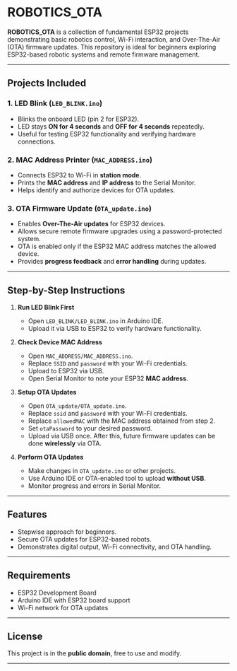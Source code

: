 # ROBOTICS_OTA

**ROBOTICS_OTA** is a collection of fundamental ESP32 projects demonstrating basic robotics control, Wi-Fi interaction, and Over-The-Air (OTA) firmware updates. This repository is ideal for beginners exploring ESP32-based robotic systems and remote firmware management.

---

## Projects Included

### 1. LED Blink (`LED_BLINK.ino`)
- Blinks the onboard LED (pin 2 for ESP32).  
- LED stays **ON for 4 seconds** and **OFF for 4 seconds** repeatedly.  
- Useful for testing ESP32 functionality and verifying hardware connections.

### 2. MAC Address Printer (`MAC_ADDRESS.ino`)
- Connects ESP32 to Wi-Fi in **station mode**.  
- Prints the **MAC address** and **IP address** to the Serial Monitor.  
- Helps identify and authorize devices for OTA updates.

### 3. OTA Firmware Update (`OTA_update.ino`)
- Enables **Over-The-Air updates** for ESP32 devices.  
- Allows secure remote firmware upgrades using a password-protected system.  
- OTA is enabled only if the ESP32 MAC address matches the allowed device.  
- Provides **progress feedback** and **error handling** during updates.  

---

## Step-by-Step Instructions

1. **Run LED Blink First**
   - Open `LED_BLINK/LED_BLINK.ino` in Arduino IDE.  
   - Upload it via USB to ESP32 to verify hardware functionality.  

2. **Check Device MAC Address**
   - Open `MAC_ADDRESS/MAC_ADDRESS.ino`.  
   - Replace `SSID` and `password` with your Wi-Fi credentials.  
   - Upload to ESP32 via USB.  
   - Open Serial Monitor to note your ESP32 **MAC address**.  

3. **Setup OTA Updates**
   - Open `OTA_update/OTA_update.ino`.  
   - Replace `ssid` and `password` with your Wi-Fi credentials.  
   - Replace `allowedMAC` with the MAC address obtained from step 2.  
   - Set `otaPassword` to your desired password.  
   - Upload via USB once. After this, future firmware updates can be done **wirelessly** via OTA.

4. **Perform OTA Updates**
   - Make changes in `OTA_update.ino` or other projects.  
   - Use Arduino IDE or OTA-enabled tool to upload **without USB**.  
   - Monitor progress and errors in Serial Monitor.

---

## Features
- Stepwise approach for beginners.  
- Secure OTA updates for ESP32-based robots.  
- Demonstrates digital output, Wi-Fi connectivity, and OTA handling.

---

## Requirements
- ESP32 Development Board  
- Arduino IDE with ESP32 board support  
- Wi-Fi network for OTA updates  

---

## License
This project is in the **public domain**, free to use and modify.

---


